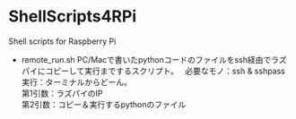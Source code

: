 # ShellScripts4RPi
Shell scripts for Raspberry Pi

* remote_run.sh
PC/Macで書いたpythonコードのファイルをssh経由でラズパイにコピーして実行までするスクリプト。  
必要なモノ：ssh & sshpass  
実行：ターミナルからどーん。  
第1引数：ラズパイのIP  
第2引数：コピー＆実行するpythonのファイル  
